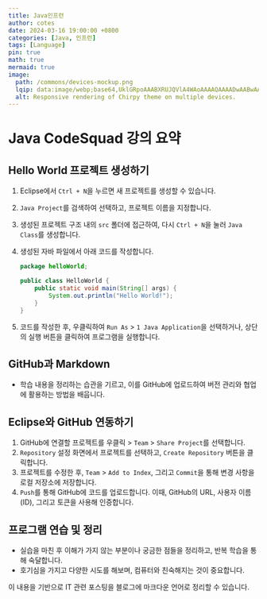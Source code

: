 ```yaml
---
title: Java인프런
author: cotes
date: 2024-03-16 19:00:00 +0800
categories: [Java, 인프런]
tags: [Language]
pin: true
math: true
mermaid: true
image:
  path: /commons/devices-mockup.png
  lqip: data:image/webp;base64,UklGRpoAAABXRUJQVlA4WAoAAAAQAAAADwAABwAAQUxQSDIAAAARL0AmbZurmr57yyIiqE8oiG0bejIYEQTgqiDA9vqnsUSI6H+oAERp2HZ65qP/VIAWAFZQOCBCAAAA8AEAnQEqEAAIAAVAfCWkAALp8sF8rgRgAP7o9FDvMCkMde9PK7euH5M1m6VWoDXf2FkP3BqV0ZYbO6NA/VFIAAAA
  alt: Responsive rendering of Chirpy theme on multiple devices.
---
```


# Java CodeSquad 강의 요약

## Hello World 프로젝트 생성하기
1. Eclipse에서 `Ctrl + N`을 누르면 새 프로젝트를 생성할 수 있습니다.
2. `Java Project`를 검색하여 선택하고, 프로젝트 이름을 지정합니다.
3. 생성된 프로젝트 구조 내의 `src` 폴더에 접근하여, 다시 `Ctrl + N`을 눌러 `Java Class`를 생성합니다.
4. 생성된 자바 파일에서 아래 코드를 작성합니다.

    ```java
    package helloWorld;

    public class HelloWorld {
        public static void main(String[] args) {
            System.out.println("Hello World!");
        }
    }
    ```

5. 코드를 작성한 후, 우클릭하여 `Run As` > `1 Java Application`을 선택하거나, 상단의 실행 버튼을 클릭하여 프로그램을 실행합니다.

## GitHub과 Markdown
- 학습 내용을 정리하는 습관을 기르고, 이를 GitHub에 업로드하여 버전 관리와 협업에 활용하는 방법을 배웁니다.

## Eclipse와 GitHub 연동하기
1. GitHub에 연결할 프로젝트를 우클릭 > `Team` > `Share Project`를 선택합니다.
2. `Repository` 설정 화면에서 프로젝트를 선택하고, `Create Repository` 버튼을 클릭합니다.
3. 프로젝트를 수정한 후, `Team` > `Add to Index`, 그리고 `Commit`을 통해 변경 사항을 로컬 저장소에 저장합니다.
4. `Push`를 통해 GitHub에 코드를 업로드합니다. 이때, GitHub의 URL, 사용자 이름(ID), 그리고 토큰을 사용해 인증합니다.

## 프로그램 연습 및 정리
- 실습을 마친 후 이해가 가지 않는 부분이나 궁금한 점들을 정리하고, 반복 학습을 통해 숙달합니다.
- 호기심을 가지고 다양한 시도를 해보며, 컴퓨터와 친숙해지는 것이 중요합니다.

이 내용을 기반으로 IT 관련 포스팅을 블로그에 마크다운 언어로 정리할 수 있습니다.

